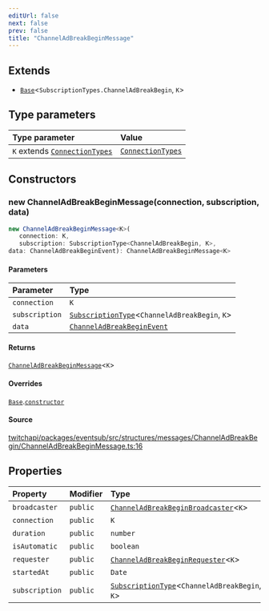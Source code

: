 ```yaml
---
editUrl: false
next: false
prev: false
title: "ChannelAdBreakBeginMessage"
---
```


## Extends

- [`Base`](Base.md)\<`SubscriptionTypes.ChannelAdBreakBegin`, `K`\>

## Type parameters

| Type parameter | Value |
| :------ | :------ |
| `K` extends [`ConnectionTypes`](../type-aliases/ConnectionTypes.md) | [`ConnectionTypes`](../type-aliases/ConnectionTypes.md) |

## Constructors

### new ChannelAdBreakBeginMessage(connection, subscription, data)

```ts
new ChannelAdBreakBeginMessage<K>(
   connection: K, 
   subscription: SubscriptionType<ChannelAdBreakBegin, K>, 
data: ChannelAdBreakBeginEvent): ChannelAdBreakBeginMessage<K>
```

#### Parameters

| Parameter | Type |
| :------ | :------ |
| `connection` | `K` |
| `subscription` | [`SubscriptionType`](../type-aliases/SubscriptionType.md)\<`ChannelAdBreakBegin`, `K`\> |
| `data` | [`ChannelAdBreakBeginEvent`](../interfaces/ChannelAdBreakBeginEvent.md) |

#### Returns

[`ChannelAdBreakBeginMessage`](ChannelAdBreakBeginMessage.md)\<`K`\>

#### Overrides

[`Base`](Base.md).[`constructor`](Base.md#constructors)

#### Source

[twitchapi/packages/eventsub/src/structures/messages/ChannelAdBreakBegin/ChannelAdBreakBeginMessage.ts:16](https://github.com/pablornc/twitchapi//blob/b274026/packages/eventsub/src/structures/messages/ChannelAdBreakBegin/ChannelAdBreakBeginMessage.ts#L16)

## Properties

| Property | Modifier | Type | Inherited from |
| :------ | :------ | :------ | :------ |
| `broadcaster` | `public` | [`ChannelAdBreakBeginBroadcaster`](ChannelAdBreakBeginBroadcaster.md)\<`K`\> | - |
| `connection` | `public` | `K` | [`Base`](Base.md).`connection` |
| `duration` | `public` | `number` | - |
| `isAutomatic` | `public` | `boolean` | - |
| `requester` | `public` | [`ChannelAdBreakBeginRequester`](ChannelAdBreakBeginRequester.md)\<`K`\> | - |
| `startedAt` | `public` | `Date` | - |
| `subscription` | `public` | [`SubscriptionType`](../type-aliases/SubscriptionType.md)\<`ChannelAdBreakBegin`, `K`\> | [`Base`](Base.md).`subscription` |

